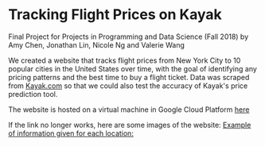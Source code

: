 # Tracking Flight Prices on Kayak
Final Project for Projects in Programming and Data Science (Fall 2018) by Amy Chen, Jonathan Lin, Nicole Ng and Valerie Wang

We created a website that tracks flight prices from New York City to 10 popular cities in the United States over time, with the goal of identifying any pricing patterns and the best time to buy a flight ticket. Data was scraped from [Kayak.com](kayak.com) so that we could also test the accuracy of Kayak's price prediction tool. 

The website is hosted on a virtual machine in Google Cloud Platform [here](http://35.243.212.161:5000/)

If the link no longer works, here are some images of the website:
[Example of information given for each location:](https://github.com/amychen/kayak-data/blob/master/Flight%20Price%20Details.png)
